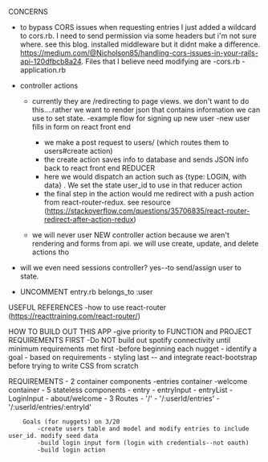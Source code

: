 CONCERNS
- to bypass CORS issues when requesting entries I just added a wildcard to cors.rb. I need to send permission via some headers but i'm not sure where. see this blog. installed middleware but it didnt make a difference. 
https://medium.com/@Nicholson85/handling-cors-issues-in-your-rails-api-120dfbcb8a24. Files that I believe need modifying are 
    -cors.rb
    -application.rb

- controller actions
    - currently they are /redirecting to page views. we don't want to do this....rather we want to render json that contains information we can use to set state. 
    -example flow for signing up new user 
        -new user fills in form on react front end
        - we make a post request to users/ (which routes them to users#create action)
        - the create action saves info to database and sends JSON info back to react front end REDUCER
        - here we would dispatch an action such as {type: LOGIN, with data} . We set the state user_id to use in that reducer action
        - the final step in the action would me redirect with a push action from react-router-redux. see resource (https://stackoverflow.com/questions/35706835/react-router-redirect-after-action-redux)
        
    - we will never user NEW controller action because we aren't rendering and forms from api. we will use create, update, and delete   actions tho

- will we even need sessions controller? yes--to send/assign user to state. 
- UNCOMMENT entry.rb belongs_to :user 

USEFUL REFERENCES
    -how to use react-router (https://reacttraining.com/react-router/)


HOW TO BUILD OUT THIS APP
    -give priority to FUNCTION and PROJECT REQUIREMENTS FIRST
    -Do NOT build out spotify connectivity until minimum requirements met first
    -before beginning each nugget - identify a goal - based on requirements
    - styling last -- and integrate react-bootstrap before trying to write CSS from scratch


REQUIREMENTS
    - 2 container components
        -entries container
        -welcome container
    - 5 stateless components
        - entry
        - entryInput
        - entryList
        - LoginInput
        - about/welcome
    - 3 Routes
        - '/'
        - '/:userId/entries' 
        - '/:userId/entries/:entryId'



        Goals (for nuggets) on 3/20
            -create users table and model and modify entries to include user_id. modify seed data
            -build login input form (login with credentials--not oauth)
            -build login action


